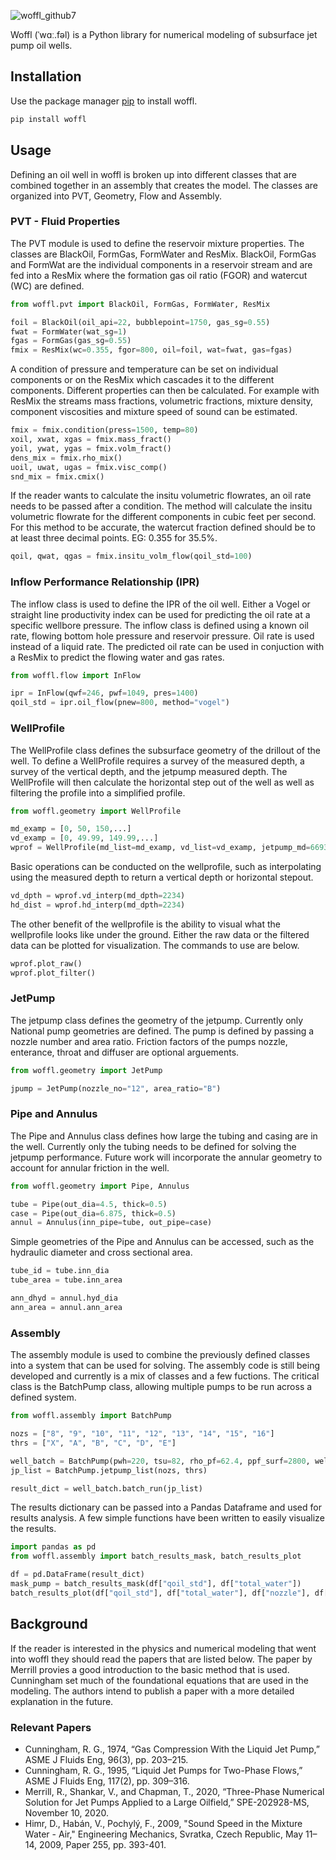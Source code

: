 ![woffl_github7](https://github.com/kwellis/woffl/assets/62774251/8b80146f-a503-4576-8f43-f1aa45d93a05)

Woffl (ˈwɑː.fəl) is a Python library for numerical modeling of subsurface jet pump oil wells.   

## Installation   

Use the package manager [pip](https://pip.pypa.io/en/stable/) to install woffl.   

```bash
pip install woffl
```   
## Usage   
Defining an oil well in woffl is broken up into different classes that are combined together in an assembly that creates the model. The classes are organized into PVT, Geometry, Flow and Assembly.   

### PVT - Fluid Properties   
The PVT module is used to define the reservoir mixture properties. The classes are BlackOil, FormGas, FormWater and ResMix. BlackOil, FormGas and FormWat are the individual components in a reservoir stream and are fed into a ResMix where the formation gas oil ratio (FGOR) and watercut (WC) are defined.   

```python
from woffl.pvt import BlackOil, FormGas, FormWater, ResMix

foil = BlackOil(oil_api=22, bubblepoint=1750, gas_sg=0.55)
fwat = FormWater(wat_sg=1)
fgas = FormGas(gas_sg=0.55)
fmix = ResMix(wc=0.355, fgor=800, oil=foil, wat=fwat, gas=fgas)
```
A condition of pressure and temperature can be set on individual components or on the ResMix which cascades it to the different components. Different properties can then be calculated. For example with ResMix the streams mass fractions, volumetric fractions, mixture density, component viscosities and mixture speed of sound can be estimated.   

```python
fmix = fmix.condition(press=1500, temp=80)
xoil, xwat, xgas = fmix.mass_fract()
yoil, ywat, ygas = fmix.volm_fract()
dens_mix = fmix.rho_mix()
uoil, uwat, ugas = fmix.visc_comp()
snd_mix = fmix.cmix()
```
If the reader wants to calculate the insitu volumetric flowrates, an oil rate needs to be passed after a condition. The method will calculate the insitu volumetric flowrate for the different components in cubic feet per second. For this method to be accurate, the watercut fraction defined should be to at least three decimal points. EG: 0.355 for 35.5%.    

```python
qoil, qwat, qgas = fmix.insitu_volm_flow(qoil_std=100)
```
### Inflow Performance Relationship (IPR)   

The inflow class is used to define the IPR of the oil well. Either a Vogel or straight line productivity index can be used for predicting the oil rate at a specific wellbore pressure. The inflow class is defined using a known oil rate, flowing bottom hole pressure and reservoir pressure. Oil rate is used instead of a liquid rate. The predicted oil rate can be used in conjuction with a ResMix to predict the flowing water and gas rates.   

```python
from woffl.flow import InFlow

ipr = InFlow(qwf=246, pwf=1049, pres=1400)
qoil_std = ipr.oil_flow(pnew=800, method="vogel")
```
### WellProfile   

The WellProfile class defines the subsurface geometry of the drillout of the well. To define a WellProfile requires a survey of the measured depth, a survey of the vertical depth, and the jetpump measured depth. The WellProfile will then calculate the horizontal step out of the well as well as filtering the profile into a simplified profile.   
```python
from woffl.geometry import WellProfile

md_examp = [0, 50, 150,...]
vd_examp = [0, 49.99, 149.99,...]
wprof = WellProfile(md_list=md_examp, vd_list=vd_examp, jetpump_md=6693)
```
Basic operations can be conducted on the wellprofile, such as interpolating using the measured depth to return a vertical depth or horizontal stepout.   

```python
vd_dpth = wprof.vd_interp(md_dpth=2234)
hd_dist = wprof.hd_interp(md_dpth=2234)
```
The other benefit of the wellprofile is the ability to visual what the wellprofile looks like under the ground. Either the raw data or the filtered data can be plotted for visualization. The commands to use are below.   

```python
wprof.plot_raw()
wprof.plot_filter()
```
### JetPump   

The jetpump class defines the geometry of the jetpump. Currently only National pump geometries are defined. The pump is defined by passing a nozzle number and area ratio. Friction factors of the pumps nozzle, enterance, throat and diffuser are optional arguements.   

```python
from woffl.geometry import JetPump

jpump = JetPump(nozzle_no="12", area_ratio="B")
```
### Pipe and Annulus   

The Pipe and Annulus class defines how large the tubing and casing are in the well. Currently only the tubing needs to be defined for solving the jetpump performance. Future work will incorporate the annular geometry to account for annular friction in the well.  

```python
from woffl.geometry import Pipe, Annulus

tube = Pipe(out_dia=4.5, thick=0.5)
case = Pipe(out_dia=6.875, thick=0.5)
annul = Annulus(inn_pipe=tube, out_pipe=case)
```
Simple geometries of the Pipe and Annulus can be accessed, such as the hydraulic diameter and cross sectional area.

```python
tube_id = tube.inn_dia
tube_area = tube.inn_area

ann_dhyd = annul.hyd_dia
ann_area = annul.ann_area
```

### Assembly   

The assembly module is used to combine the previously defined classes into a system that can be used for solving. The assembly code is still being developed and currently is a mix of classes and a few fuctions. The critical class is the BatchPump class, allowing multiple pumps to be run across a defined system.    

```python
from woffl.assembly import BatchPump

nozs = ["8", "9", "10", "11", "12", "13", "14", "15", "16"]
thrs = ["X", "A", "B", "C", "D", "E"]

well_batch = BatchPump(pwh=220, tsu=82, rho_pf=62.4, ppf_surf=2800, wellbore=tube, wellprof=wprof, ipr_su=ipr, prop_su=fmix)
jp_list = BatchPump.jetpump_list(nozs, thrs)

result_dict = well_batch.batch_run(jp_list)
```

The results dictionary can be passed into a Pandas Dataframe and used for results analysis. A few simple functions have been written to easily visualize the results.   

```python
import pandas as pd
from woffl.assembly import batch_results_mask, batch_results_plot

df = pd.DataFrame(result_dict)
mask_pump = batch_results_mask(df["qoil_std"], df["total_water"])
batch_results_plot(df["qoil_std"], df["total_water"], df["nozzle"], df["throat"], mask=mask_pump)
```

## Background

If the reader is interested in the physics and numerical modeling that went into woffl they should read the papers that are listed below. The paper by Merrill provies a good introduction to the basic method that is used. Cunningham set much of the foundational equations that are used in the modeling. The authors intend to publish a paper with a more detailed explanation in the future.

### Relevant Papers   
- Cunningham, R. G., 1974, “Gas Compression With the Liquid Jet Pump,” ASME J Fluids Eng, 96(3), pp. 203–215.
- Cunningham, R. G., 1995, “Liquid Jet Pumps for Two-Phase Flows,” ASME J Fluids Eng, 117(2), pp. 309–316.
- Merrill, R., Shankar, V., and Chapman, T., 2020, “Three-Phase Numerical Solution for Jet Pumps Applied to a Large Oilfield,” SPE-202928-MS, November 10, 2020.
- Himr, D., Habán, V., Pochylý, F., 2009, "Sound Speed in the Mixture Water - Air," Engineering Mechanics, Svratka, Czech Republic, May 11–14, 2009, Paper 255, pp. 393-401. 

